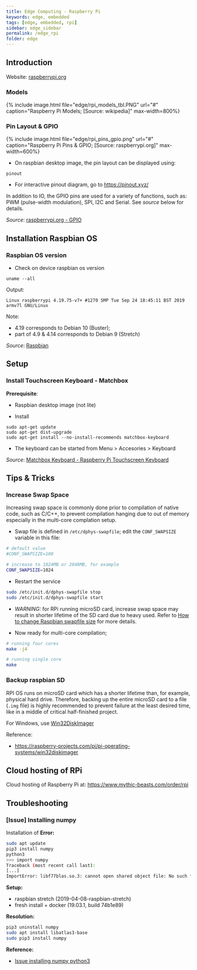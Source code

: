 ```yaml
---
title: Edge Computing - Raspberry Pi
keywords: edge, embedded
tags: [edge, embedded, rpi]
sidebar: edge_sidebar
permalink: /edge_rpi
folder: edge
---
```


## Introduction

Website: [raspberrypi.org](https://www.raspberrypi.org/)

### Models

{% include image.html file="edge/rpi_models_tbl.PNG" url="#" 
    caption="Raspberry Pi Models; 
    [Source: wikipedia]" 
    max-width=800%}


### Pin Layout & GPIO

{% include image.html file="edge/rpi_pins_gpio.png" url="#" 
    caption="Raspberry Pi Pins & GPIO; 
    [Source: raspberrypi.org]" 
    max-width=600%}

- On raspbian desktop image, the pin layout can be displayed using:
```
pinout
```

- For interactive pinout diagram, go to https://pinout.xyz/

  
In addition to IO, the GPIO pins are used for a variety of functions, such as:
PWM (pulse-width modulation), SPI, I2C and Serial. See *source* below for 
details.

*Source*: [raspberrypi.org - GPIO](https://www.raspberrypi.org/documentation/usage/gpio/)

## Installation Raspbian OS

### Raspbian OS version

- Check on device raspbian os version
```
uname --all
```
Output:
```
Linux raspberrypi 4.19.75-v7+ #1270 SMP Tue Sep 24 18:45:11 BST 2019 armv7l GNU/Linux
```
Note: 
- 4.19 corresponds to Debian 10 (Buster); 
- part of 4.9 & 4.14 corresponds to Debian 9 (Stretch) 

*Source*: [Raspbian](https://en.wikipedia.org/wiki/Raspbian)

## Setup

### Install Touchscreen Keyboard - Matchbox

**Prerequisite**:
- Raspbian desktop image (not lite)

- Install
```
sudo apt-get update
sudo apt-get dist-upgrade
sudo apt-get install --no-install-recommends matchbox-keyboard
```

- The keyboard can be started from Menu > Accesories > Keyboard

*Source*: [Matchbox Keyboard - Raspberry Pi Touchscreen Keyboard](https://thepihut.com/blogs/raspberry-pi-tutorials/matchbox-keyboard-raspberry-pi-touchscreen-keyboard)


## Tips & Tricks

### Increase Swap Space

Increasing swap space is commonly done prior to compilation of native code, 
such as C/C++, to prevent compilation hanging due to out of memory especially 
in the multi-core complation setup.

- Swap file is defined in `/etc/dphys-swapfile`; edit the `CONF_SWAPSIZE` 
  variable in this file: 

```bash
# default value
#CONF_SWAPSIZE=100

# increase to 1024MB or 2048MB, for example
CONF_SWAPSIZE=1024
```

- Restart the service

```bash
sudo /etc/init.d/dphys-swapfile stop
sudo /etc/init.d/dphys-swapfile start
```

- *WARNING:* for RPi running microSD card, increase swap space may result in
  shorter lifetime of the SD card due to heavy used. 
  Refer to [How to change Raspbian swapfile size](https://www.bitpi.co/2015/02/11/how-to-change-raspberry-pis-swapfile-size-on-rasbian/) for more details.

- Now ready for multi-core compilation; 

```bash
# running four cores
make -j4

# running single core
make
```

### Backup raspbian SD 

RPI OS runs on microSD card which has a shorter lifetime than, for example, 
physical hard drive. Therefore, backing up the entire microSD card to a file
(`.img` file) is highly recommended to prevent failure at the least desired 
time, like in a middle of critical half-finished project.
  
For Windows, use [Win32DiskImager](https://sourceforge.net/projects/win32diskimager/)

Reference:
- https://raspberry-projects.com/pi/pi-operating-systems/win32diskimager

## Cloud hosting of RPi

Cloud hosting of Raspberry Pi at:
https://www.mythic-beasts.com/order/rpi


## Troubleshooting

### [Issue] Installing numpy

Installation of 
**Error:**

```bash
sudo apt update
pip3 install numpy
python3
>>> import numpy
Traceback (most recent call last):
[...]
ImportError: libf77blas.so.3: cannot open shared object file: No such file or directory
```

**Setup:** 
- raspbian stretch (2019-04-08-raspbian-stretch)
- fresh install + docker (19.03.1, build 74b1e89)

**Resolution:**

```bash
pip3 uninstall numpy
sudo apt install libatlas3-base
sudo pip3 install numpy
```

**Reference:**
- [Issue installing numpy python3](https://www.raspberrypi.org/forums/viewtopic.php?t=207058)